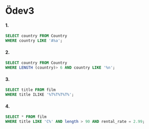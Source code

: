 # Ödev3
#### 1.
```sql
SELECT country FROM Country
WHERE country LIKE 'A%a';
```
#### 2.
```sql
SELECT country FROM Country
WHERE LENGTH (country)> 6 AND country LIKE '%n';
```
#### 3.
```sql
SELECT title FROM film
WHERE title ILIKE '%T%T%T%T%';
```
#### 4. 
```sql
SELECT * FROM film
WHERE title LIKE 'C%' AND length > 90 AND rental_rate = 2.99;